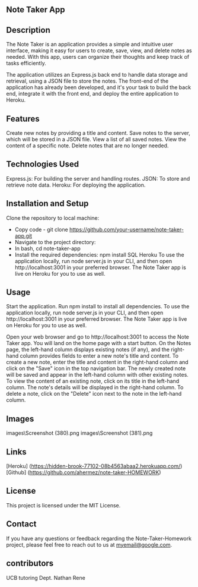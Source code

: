 ## Note Taker App

## Description
The Note Taker is an application provides a simple and intuitive user interface, making it easy for users to create, save, view, and delete notes as needed. With this app, users can organize their thoughts and keep track of tasks efficiently.

The application utilizes an Express.js back end to handle data storage and retrieval, using a JSON file to store the notes. The front-end of the application has already been developed, and it's your task to build the back end, integrate it with the front end, and deploy the entire application to Heroku.



## Features
Create new notes by providing a title and content.
Save notes to the server, which will be stored in a JSON file.
View a list of all saved notes.
View the content of a specific note.
Delete notes that are no longer needed.

## Technologies Used
Express.js: For building the server and handling routes.
JSON: To store and retrieve note data.
Heroku: For deploying the application.

## Installation and Setup
Clone the repository to local machine:
- Copy code - git clone https://github.com/your-username/note-taker-app.git
- Navigate to the project directory:
- In bash, cd note-taker-app
- Install the required dependencies:
    npm install
    SQL
    Heroku
To use the application locally, run node server.js in your CLI, and then open http://localhost:3001 in your preferred browser. The Note Taker app is live on Heroku for you to use as well.

## Usage
Start the application. Run npm install to install all dependencies. To use the application locally, run node server.js in your CLI, and then open http://localhost:3001 in your preferred browser. The Note Taker app is live on Heroku for you to use as well.

Open your web browser and go to http://localhost:3001 to access the Note Taker app.
You will land on the home page with a start button. 
On the Notes page, the left-hand column displays existing notes (if any), and the right-hand column provides fields to enter a new note's title and content.
To create a new note, enter the title and content in the right-hand column and click on the "Save" icon in the top navigation bar.
The newly created note will be saved and appear in the left-hand column with other existing notes.
To view the content of an existing note, click on its title in the left-hand column. The note's details will be displayed in the right-hand column.
To delete a note, click on the "Delete" icon next to the note in the left-hand column.

## Images
images\Screenshot (380).png
images\Screenshot (381).png

## Links
 [Heroku] (https://hidden-brook-77102-08b4563abaa2.herokuapp.com/)    
 [Github] (https://github.com/ahermez/note-taker-HOMEWORK)

## License
This project is licensed under the MIT License.

## Contact
If you have any questions or feedback regarding the Note-Taker-Homework project, please feel free to reach out to us at myemail@google.com.

## contributors
UCB tutoring Dept.
Nathan
Rene




